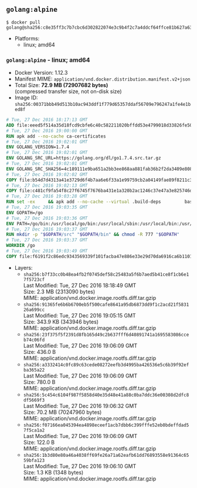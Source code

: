 ## `golang:alpine`

```console
$ docker pull golang@sha256:c8e35ff3c7b7cbc6d302822074e3c9b4f2c7a4ddcf64ffce81b627a639a93e33
```

-	Platforms:
	-	linux; amd64

### `golang:alpine` - linux; amd64

-	Docker Version: 1.12.3
-	Manifest MIME: `application/vnd.docker.distribution.manifest.v2+json`
-	Total Size: **72.9 MB (72907682 bytes)**  
	(compressed transfer size, not on-disk size)
-	Image ID: `sha256:00371bbb49d513b10ac943ddf1f779d65357ddaf56709e796247a1fe4e1bed8f`

```dockerfile
# Tue, 27 Dec 2016 18:17:13 GMT
ADD file:eeed5f514a35d18fcd9cbfe6c40c582211020bffdd53e4799018d33826fe5067 in / 
# Tue, 27 Dec 2016 19:00:00 GMT
RUN apk add --no-cache ca-certificates
# Tue, 27 Dec 2016 19:02:01 GMT
ENV GOLANG_VERSION=1.7.4
# Tue, 27 Dec 2016 19:02:01 GMT
ENV GOLANG_SRC_URL=https://golang.org/dl/go1.7.4.src.tar.gz
# Tue, 27 Dec 2016 19:02:01 GMT
ENV GOLANG_SRC_SHA256=4c189111e9ba651a2bb3ee868aa881fab36b2f2da3409e80885ca758a6b614cc
# Tue, 27 Dec 2016 19:02:02 GMT
COPY file:b54d7d4313a41e3729d6f4b7aa6e6f33a1e99759cb2a04149fae89f8211c3a65 in / 
# Tue, 27 Dec 2016 19:02:13 GMT
COPY file:c481cf9fa54f8c27f6745f7676ba431e1a320b2ac1246c37e47a3e825746d8e6 in / 
# Tue, 27 Dec 2016 19:03:28 GMT
RUN set -ex 	&& apk add --no-cache --virtual .build-deps 		bash 		gcc 		musl-dev 		openssl 		go 		&& export GOROOT_BOOTSTRAP="$(go env GOROOT)" 		&& wget -q "$GOLANG_SRC_URL" -O golang.tar.gz 	&& echo "$GOLANG_SRC_SHA256  golang.tar.gz" | sha256sum -c - 	&& tar -C /usr/local -xzf golang.tar.gz 	&& rm golang.tar.gz 	&& cd /usr/local/go/src 	&& patch -p2 -i /no-pic.patch 	&& patch -p2 -i /17847.patch 	&& ./make.bash 		&& rm -rf /*.patch 	&& apk del .build-deps
# Tue, 27 Dec 2016 19:03:35 GMT
ENV GOPATH=/go
# Tue, 27 Dec 2016 19:03:36 GMT
ENV PATH=/go/bin:/usr/local/go/bin:/usr/local/sbin:/usr/local/bin:/usr/sbin:/usr/bin:/sbin:/bin
# Tue, 27 Dec 2016 19:03:37 GMT
RUN mkdir -p "$GOPATH/src" "$GOPATH/bin" && chmod -R 777 "$GOPATH"
# Tue, 27 Dec 2016 19:03:37 GMT
WORKDIR /go
# Tue, 27 Dec 2016 19:03:49 GMT
COPY file:f6191f2c86edc9343569339f101facba47e886e33e29d70da6916ca6b1101a53 in /usr/local/bin/ 
```

-	Layers:
	-	`sha256:b7f33cc0b48ea4fb2f0745def58c25483a5f6b7aed5b41ce8f1cb6e17f5723cf`  
		Last Modified: Tue, 27 Dec 2016 18:18:49 GMT  
		Size: 2.3 MB (2313090 bytes)  
		MIME: application/vnd.docker.image.rootfs.diff.tar.gzip
	-	`sha256:91365fe6b6b6700eb5f500cafe8641a95db6873dd9f1c2acd21f583126a699cc`  
		Last Modified: Tue, 27 Dec 2016 19:05:15 GMT  
		Size: 343.9 KB (343946 bytes)  
		MIME: application/vnd.docker.image.rootfs.diff.tar.gzip
	-	`sha256:23f375f5f2391d8fb165d49c2b637fff6d40891741a1695583086cceb74c06fd`  
		Last Modified: Tue, 27 Dec 2016 19:06:09 GMT  
		Size: 436.0 B  
		MIME: application/vnd.docker.image.rootfs.diff.tar.gzip
	-	`sha256:a3332414c0fc89c63cede08272eefb3d4995ba426536e5c6b39f92efba365a22`  
		Last Modified: Tue, 27 Dec 2016 19:06:09 GMT  
		Size: 780.0 B  
		MIME: application/vnd.docker.image.rootfs.diff.tar.gzip
	-	`sha256:5c454c6104f987f5858d40e35d48e41a88c0ba7ddc36e00308d2dfc8df5669f3`  
		Last Modified: Tue, 27 Dec 2016 19:06:32 GMT  
		Size: 70.2 MB (70247960 bytes)  
		MIME: application/vnd.docker.image.rootfs.diff.tar.gzip
	-	`sha256:f07166ea045394ea4898eceef1acb7dbb6c399fffe52eb0bdeffdad57f5ca1a2`  
		Last Modified: Tue, 27 Dec 2016 19:06:09 GMT  
		Size: 122.0 B  
		MIME: application/vnd.docker.image.rootfs.diff.tar.gzip
	-	`sha256:1b3d80e80a46a4038ff69fe26a71a62eafb61dd76893558e91364c6559bfa123`  
		Last Modified: Tue, 27 Dec 2016 19:06:10 GMT  
		Size: 1.3 KB (1348 bytes)  
		MIME: application/vnd.docker.image.rootfs.diff.tar.gzip
